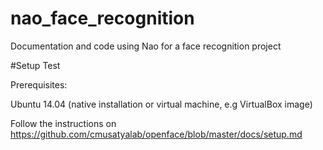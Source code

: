 # nao_face_recognition
Documentation and code using Nao for a face recognition project

#Setup
Test

Prerequisites:

Ubuntu 14.04 (native installation or virtual machine, e.g VirtualBox image)

Follow the instructions on https://github.com/cmusatyalab/openface/blob/master/docs/setup.md
